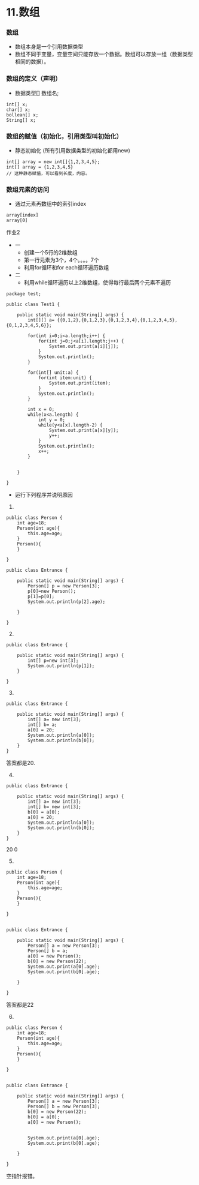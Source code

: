 # 11.数组

### 数组

* 数组本身是一个引用数据类型
* 数组不同于变量，变量空间只能存放一个数据。数组可以存放一组（数据类型相同的数据）。

### 数组的定义（声明）

* 数据类型\[\] 数组名;

```text
int[] x;
char[] x;
bollean[] x;
String[] x;
```

###  数组的赋值（初始化，引用类型叫初始化）

* 静态初始化 \(所有引用数据类型的初始化都用new\)

```text
int[] array = new int[]{1,2,3,4,5};
int[] array = {1,2,3,4,5}  
// 这种静态赋值，可以看到长度，内容。
```



### 数组元素的访问

* 通过元素再数组中的索引index

```text
array[index]
array[0]

```





作业2

* 一
  * 创建一个5行的2维数组
  * 第一行元素为3个，4个。。。。7个
  * 利用for循环和for each循环遍历数组
* 二
  * 利用while循环遍历以上2维数组，使得每行最后两个元素不遍历

```text
package test;

public class Test1 {

	public static void main(String[] args) {
		int[][] a= {{0,1,2},{0,1,2,3},{0,1,2,3,4},{0,1,2,3,4,5},{0,1,2,3,4,5,6}};
		
		for(int i=0;i<a.length;i++) {
			for(int j=0;j<a[i].length;j++) {
				System.out.print(a[i][j]);
			}
			System.out.println();
		}
	
		for(int[] unit:a) {
			for(int item:unit) {
				System.out.print(item);
			}
			System.out.println();
		}
			
		int x = 0;
		while(x<a.length) {
			int y = 0;
			while(y<a[x].length-2) {
				System.out.print(a[x][y]);
				y++;
			}
			System.out.println();
			x++;
		}
		
		
	}

}

```

* 运行下列程序并说明原因

1.

```text
public class Person {
	int age=18;
	Person(int age){
		this.age=age;
	}
	Person(){	
	}

}

public class Entrance {

	public static void main(String[] args) {
		Person[] p = new Person[3];
		p[0]=new Person();
		p[1]=p[0];
		System.out.println(p[2].age);

	}

}

```

2.

```text
public class Entrance {

	public static void main(String[] args) {
		int[] p=new int[3];
		System.out.println(p[1]);
	}

}

```

3.

```text
public class Entrance {

	public static void main(String[] args) {
		int[] a= new int[3];
		int[] b= a;
		a[0] = 20;
		System.out.println(a[0]);
		System.out.println(b[0]);		
	}
}

```

答案都是20.

4.

```text
public class Entrance {

	public static void main(String[] args) {
		int[] a= new int[3];
		int[] b= new int[3];
		b[0] = a[0];
		a[0] = 20;		
		System.out.println(a[0]);
		System.out.println(b[0]);	
	}
}

```

20  0

5.

```text
public class Person {
	int age=18;
	Person(int age){
		this.age=age;
	}
	Person(){	
	}

}


public class Entrance {

	public static void main(String[] args) {
		Person[] a = new Person[3];
		Person[] b = a;
		a[0] = new Person();
		b[0] = new Person(22);
		System.out.print(a[0].age);
		System.out.print(b[0].age);
		
	}

}
```

答案都是22

6.

```text
public class Person {
	int age=18;
	Person(int age){
		this.age=age;
	}
	Person(){	
	}

}


public class Entrance {

	public static void main(String[] args) {
		Person[] a = new Person[3];
		Person[] b = new Person[3];
		b[0] = new Person(22);
		b[0] = a[0];
		a[0] = new Person();
		
		
		System.out.print(a[0].age);
		System.out.print(b[0].age);
		
	}

}
```

空指针报错。

